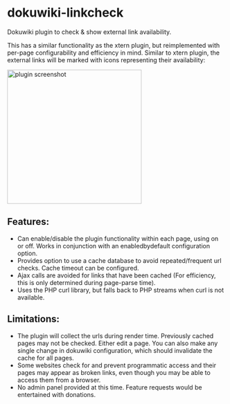 # dokuwiki-linkcheck
Dokuwiki plugin to check & show external link availability.

This has a similar functionality as the xtern plugin, but reimplemented with per-page configurability and efficiency in mind. Similar to xtern plugin, the external links will be marked with icons representing their availability:

<img src="https://i.imgur.com/iPsu6qZ.png" width=310 alt="plugin screenshot">

## Features:
* Can enable/disable the plugin functionality within each page, using on or off. Works in conjunction with an enabledbydefault configuration option.
* Provides option to use a cache database to avoid repeated/frequent url checks. Cache timeout can be configured.
* Ajax calls are avoided for links that have been cached (For efficiency, this is only determined during page-parse time).
* Uses the PHP curl library, but falls back to PHP streams when curl is not available.

## Limitations:
* The plugin will collect the urls during render time. Previously cached pages may not be checked. Either edit a page. You can also make any single change in dokuwiki configuration, which should invalidate the cache for all pages.
* Some websites check for and prevent programmatic access and their pages may appear as broken links, even though you may be able to access them from a browser.
* No admin panel provided at this time. Feature requests would be entertained with donations.
